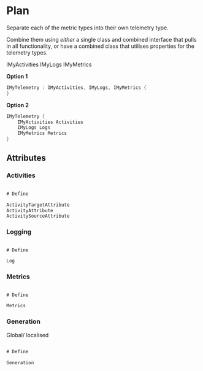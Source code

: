 ﻿# Plan

Separate each of the metric types into their own telemetry type.

Combine them using _either_ a single class and combined interface that pulls in all functionality,
or have a combined class that utilises properties for the telemetry types.

IMyActivities
IMyLogs
IMyMetrics

**Option 1**

```csharp
IMyTelemetry : IMyActivities, IMyLogs, IMyMetrics {
}
```

**Option 2**

```csharp
IMyTelemetry {
	IMyActivities Activities
	IMyLogs Logs
	IMyMetrics Metrics
}
```

## Attributes

### Activities

```csharp

# Define

ActivityTargetAttribute
ActivityAttribute
ActivitySourceAttribute

```

### Logging

```csharp

# Define

Log

```

### Metrics

```csharp

# Define

Metrics

```

### Generation

Global/ localised

```csharp

# Define

Generation

```
